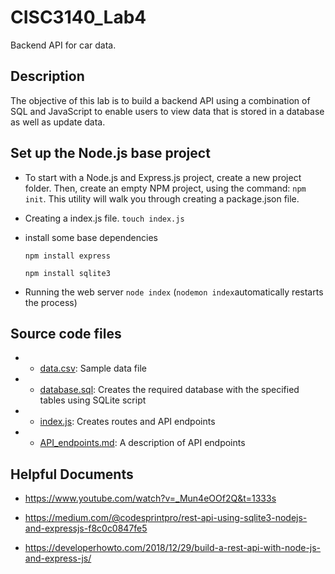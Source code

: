 # CISC3140_Lab4

Backend API for car data. 

## Description

The objective of this lab is to build a backend API using a combination of SQL and JavaScript to enable users to view data that is stored in a database as well as update data.

## Set up the Node.js base project
* To start with a Node.js and Express.js project, create a new project folder. Then, create an empty NPM project, using the command: 
```npm init```. 
  This utility will walk you through creating a package.json file.

* Creating a index.js file. 
```touch index.js```


* install some base dependencies

    ```npm install express ```

    ```npm install sqlite3```

* Running the web server
  ```node index```
  (```nodemon index```automatically restarts the process)

## Source code files
* - [data.csv](https://gist.github.com/katychuang/d66a59b6db4e59c16efd4c42ad411f8e): Sample data file
* - [database.sql](./database.sql): Creates the required database with the specified tables using SQLite script
* - [index.js](./index.js): Creates routes and API endpoints
* - [API_endpoints.md](./API_endpoints.md): A description of API endpoints


## Helpful Documents

* https://www.youtube.com/watch?v=_Mun4eOOf2Q&t=1333s

* https://medium.com/@codesprintpro/rest-api-using-sqlite3-nodejs-and-expressjs-f8c0c0847fe5

* https://developerhowto.com/2018/12/29/build-a-rest-api-with-node-js-and-express-js/